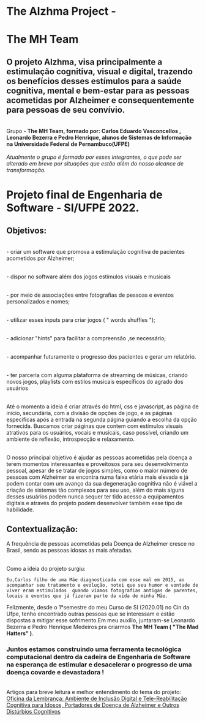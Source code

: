 # The Alzhma Project - 
# The MH Team
## O projeto Alzhma, visa principalmente a estimulação cognitiva, visual e digital, trazendo os benefícios desses estímulos para a saúde cognitiva, mental e bem-estar para as pessoas acometidas por Alzheimer e consequentemente para pessoas de seu convívio.
<br> Grupo -<strong> The MH Team, formado por: Carlos Eduardo Vasconcellos , Leonardo Bezerra e Pedro Henrique, alunos de Sistemas de Informação na Universidade Federal de Pernambuco(UFPE)</strong></br>
<br> *Atualmente o grupo é formado por esses integrantes, o que pode ser alterado em breve por situações que estão além do nosso alcance de transformação.*
<h1>Projeto final de Engenharia de Software - SI/UFPE 2022.</h1>
<h2>Objetivos:</h2>
<br> - criar um software que promova a estimulação cognitiva de pacientes acometidos por Alzheimer;</br>

<br> - dispor no software além dos jogos estímulos visuais e musicais</br>

<br> - por meio de associações entre fotografias de pessoas e eventos personalizados e nomes;</br>

<br> - utilizar esses inputs para criar jogos ( " words shuffles ");</br>

<br> - adicionar "hints" para facilitar a compreensão ,se necessário;</br>

<br> - acompanhar futuramente o progresso dos pacientes e gerar um relatório.</br>

<br> - ter parceria com alguma plataforma de streaming de músicas, criando novos jogos, playlists com estilos musicais específicos do agrado dos usuários</br>

<br> Até o momento a ideia é criar através do html, css e javascript, as página de início, secundária, com a divisão de opções de jogo, e as páginas específicas após a entrada na segunda página guiando a escolha da opção fornecida. Buscamos criar páginas que contem com estímulos visuais atrativos para os usuários, vocais e musicais, caso possível, criando um ambiente de reflexão, introspecção e relaxamento.

<br> O nosso principal objetivo é ajudar as pessoas acometidas pela doença a terem momentos interessantes e proveitosos para seu desenvolvimento pessoal, apesar de se tratar de jogos simples, como o maior número de pessoas com Alzheimer se encontra numa faixa etária mais elevada e já podem contar com um avanço da sua degeneração cognitiva não é viável a criação de sistemas tão complexos para seu uso, além do mais alguns desses usuários podem nunca sequer ter tido acesso a equipamentos digitais e através do projeto podem desenvolver também esse tipo de habilidade. </br> 




<h2> Contextualização:</h2>
<p> A frequência de pessoas acometidas pela Doença de Alzheimer cresce no Brasil, sendo as pessoas idosas as mais afetadas.<br>
  
<br> Como a ideia do projeto surgiu:
  
  
    Eu,Carlos filho de uma Mãe diagnosticada com esse mal em 2015, ao acompanhar seu tratamento e evolução, notei que seu humor e vontade de viver eram estimulados  quando víamos fotografias antigas de parentes, locais e eventos que já fizeram parte da vida de minha Mãe.
Felizmente, desde o 1°semestre do meu Curso de SI (2020.01) no Cin da Ufpe, tenho encontrado outras pessoas que se interessam e estão dispostas a mitigar esse sofrimento.Em meu auxílio, juntaram-se Leonardo Bezerra e Pedro Henrique Medeiros pra criarmos <strong>The MH Team ( "The Mad Hatters" )</strong>. </p>
  <h3>Juntos estamos construindo uma ferramenta tecnológica computacional dentro da cadeira de Engenharia de Software na esperança de estimular e desacelerar o progresso de uma doença covarde e devastadora !</h3>   
<br>Artigos para breve leitura e melhor entendimento do tema do projeto:
<a href="https://telemedicina.unifesp.br/pub/SBIS/CBIS2004/trabalhos/arquivos/782.pdf"><br/>Oficina da Lembrança: Ambiente de Inclusão Digital e Tele-Reabilitação
Cognitiva para Idosos, Portadores de Doença de Alzheimer e Outros
  Distúrbios Cognitivos </a>
  </h2>
